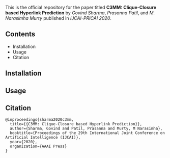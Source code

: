 This is the official repository for the paper titled **C3MM: Clique-Closure based Hyperlink Prediction** by *Govind Sharma*, *Prasanna Patil*, and *M. Narasimha Murty* published in *IJCAI-PRICAI 2020*.

## Contents
- Installation
- Usage
- Citation

## Installation

## Usage

## Citation
```
@inproceedings{sharma2020c3mm,
  title={{C3MM: Clique-Closure based Hyperlink Prediction}},
  author={Sharma, Govind and Patil, Prasanna and Murty, M Narasimha},
  booktitle={Proceedings of the 29th International Joint Conference on Artificial Intelligence (IJCAI)},
  year={2020},
  organization={AAAI Press}
}
```
